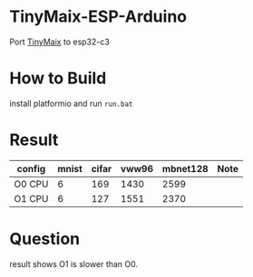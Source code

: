 # TinyMaix-ESP-Arduino
Port [TinyMaix](https://github.com/sipeed/TinyMaix) to esp32-c3

# How to Build
install platformio and run `run.bat`

# Result
| config | mnist | cifar | vww96  | mbnet128 | Note |
| ------ | ----- | ----- | ------ | -------- | ---- |
| O0 CPU | 6  | 169 | 1430 | 2599   |      |
| O1 CPU | 6  | 127 | 1551 | 2370   |      |

# Question
result shows O1 is slower than O0.